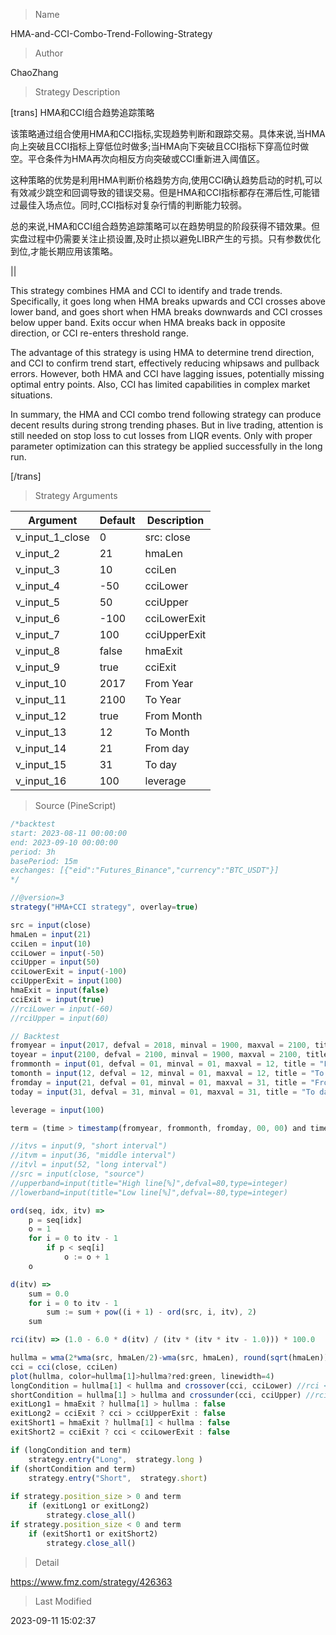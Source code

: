
> Name

HMA-and-CCI-Combo-Trend-Following-Strategy

> Author

ChaoZhang

> Strategy Description

[trans]
HMA和CCI组合趋势追踪策略

该策略通过组合使用HMA和CCI指标,实现趋势判断和跟踪交易。具体来说,当HMA向上突破且CCI指标上穿低位时做多;当HMA向下突破且CCI指标下穿高位时做空。平仓条件为HMA再次向相反方向突破或CCI重新进入阈值区。

这种策略的优势是利用HMA判断价格趋势方向,使用CCI确认趋势启动的时机,可以有效减少跳空和回调导致的错误交易。但是HMA和CCI指标都存在滞后性,可能错过最佳入场点位。同时,CCI指标对复杂行情的判断能力较弱。

总的来说,HMA和CCI组合趋势追踪策略可以在趋势明显的阶段获得不错效果。但实盘过程中仍需要关注止损设置,及时止损以避免LIBR产生的亏损。只有参数优化到位,才能长期应用该策略。

||

This strategy combines HMA and CCI to identify and trade trends. Specifically, it goes long when HMA breaks upwards and CCI crosses above lower band, and goes short when HMA breaks downwards and CCI crosses below upper band. Exits occur when HMA breaks back in opposite direction, or CCI re-enters threshold range.

The advantage of this strategy is using HMA to determine trend direction, and CCI to confirm trend start, effectively reducing whipsaws and pullback errors. However, both HMA and CCI have lagging issues, potentially missing optimal entry points. Also, CCI has limited capabilities in complex market situations.

In summary, the HMA and CCI combo trend following strategy can produce decent results during strong trending phases. But in live trading, attention is still needed on stop loss to cut losses from LIQR events. Only with proper parameter optimization can this strategy be applied successfully in the long run.

[/trans]

> Strategy Arguments



|Argument|Default|Description|
|----|----|----|
|v_input_1_close|0|src: close|high|low|open|hl2|hlc3|hlcc4|ohlc4|
|v_input_2|21|hmaLen|
|v_input_3|10|cciLen|
|v_input_4|-50|cciLower|
|v_input_5|50|cciUpper|
|v_input_6|-100|cciLowerExit|
|v_input_7|100|cciUpperExit|
|v_input_8|false|hmaExit|
|v_input_9|true|cciExit|
|v_input_10|2017|From Year|
|v_input_11|2100|To Year|
|v_input_12|true|From Month|
|v_input_13|12|To Month|
|v_input_14|21|From day|
|v_input_15|31|To day|
|v_input_16|100|leverage|


> Source (PineScript)

``` javascript
/*backtest
start: 2023-08-11 00:00:00
end: 2023-09-10 00:00:00
period: 3h
basePeriod: 15m
exchanges: [{"eid":"Futures_Binance","currency":"BTC_USDT"}]
*/

//@version=3
strategy("HMA+CCI strategy", overlay=true)

src = input(close)
hmaLen = input(21)
cciLen = input(10)
cciLower = input(-50)
cciUpper = input(50)
cciLowerExit = input(-100)
cciUpperExit = input(100)
hmaExit = input(false)
cciExit = input(true)
//rciLower = input(-60)
//rciUpper = input(60)

// Backtest
fromyear = input(2017, defval = 2018, minval = 1900, maxval = 2100, title = "From Year")
toyear = input(2100, defval = 2100, minval = 1900, maxval = 2100, title = "To Year")
frommonth = input(01, defval = 01, minval = 01, maxval = 12, title = "From Month")
tomonth = input(12, defval = 12, minval = 01, maxval = 12, title = "To Month")
fromday = input(21, defval = 01, minval = 01, maxval = 31, title = "From day")
today = input(31, defval = 31, minval = 01, maxval = 31, title = "To day")

leverage = input(100)

term = (time > timestamp(fromyear, frommonth, fromday, 00, 00) and time < timestamp(toyear, tomonth, today, 23, 59))

//itvs = input(9, "short interval")
//itvm = input(36, "middle interval")
//itvl = input(52, "long interval")
//src = input(close, "source")
//upperband=input(title="High line[%]",defval=80,type=integer)
//lowerband=input(title="Low line[%]",defval=-80,type=integer)

ord(seq, idx, itv) =>
    p = seq[idx]
    o = 1
    for i = 0 to itv - 1
        if p < seq[i]
            o := o + 1
    o

d(itv) =>
    sum = 0.0
    for i = 0 to itv - 1
        sum := sum + pow((i + 1) - ord(src, i, itv), 2)
    sum

rci(itv) => (1.0 - 6.0 * d(itv) / (itv * (itv * itv - 1.0))) * 100.0

hullma = wma(2*wma(src, hmaLen/2)-wma(src, hmaLen), round(sqrt(hmaLen)))
cci = cci(close, cciLen)
plot(hullma, color=hullma[1]>hullma?red:green, linewidth=4)
longCondition = hullma[1] < hullma and crossover(cci, cciLower) //rci < -60 // crossover(cci, cciLower)
shortCondition = hullma[1] > hullma and crossunder(cci, cciUpper) //rci > 60
exitLong1 = hmaExit ? hullma[1] > hullma : false
exitLong2 = cciExit ? cci > cciUpperExit : false
exitShort1 = hmaExit ? hullma[1] < hullma : false
exitShort2 = cciExit ? cci < cciLowerExit : false

if (longCondition and term)
    strategy.entry("Long",  strategy.long )
if (shortCondition and term)
    strategy.entry("Short",  strategy.short)
        
if strategy.position_size > 0 and term
    if (exitLong1 or exitLong2)
        strategy.close_all()
if strategy.position_size < 0 and term
    if (exitShort1 or exitShort2)
        strategy.close_all()
```

> Detail

https://www.fmz.com/strategy/426363

> Last Modified

2023-09-11 15:02:37
